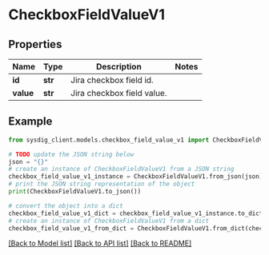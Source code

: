 # CheckboxFieldValueV1


## Properties

Name | Type | Description | Notes
------------ | ------------- | ------------- | -------------
**id** | **str** | Jira checkbox field id. | 
**value** | **str** | Jira checkbox field value. | 

## Example

```python
from sysdig_client.models.checkbox_field_value_v1 import CheckboxFieldValueV1

# TODO update the JSON string below
json = "{}"
# create an instance of CheckboxFieldValueV1 from a JSON string
checkbox_field_value_v1_instance = CheckboxFieldValueV1.from_json(json)
# print the JSON string representation of the object
print(CheckboxFieldValueV1.to_json())

# convert the object into a dict
checkbox_field_value_v1_dict = checkbox_field_value_v1_instance.to_dict()
# create an instance of CheckboxFieldValueV1 from a dict
checkbox_field_value_v1_from_dict = CheckboxFieldValueV1.from_dict(checkbox_field_value_v1_dict)
```
[[Back to Model list]](../README.md#documentation-for-models) [[Back to API list]](../README.md#documentation-for-api-endpoints) [[Back to README]](../README.md)



